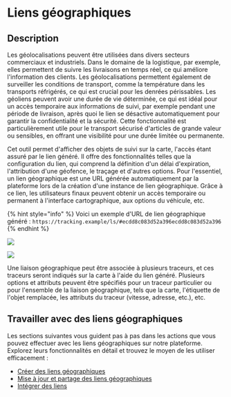 # Liens géographiques

## Description

Les géolocalisations peuvent être utilisées dans divers secteurs commerciaux et industriels. Dans le domaine de la logistique, par exemple, elles permettent de suivre les livraisons en temps réel, ce qui améliore l'information des clients. Les géolocalisations permettent également de surveiller les conditions de transport, comme la température dans les transports réfrigérés, ce qui est crucial pour les denrées périssables. Les géoliens peuvent avoir une durée de vie déterminée, ce qui est idéal pour un accès temporaire aux informations de suivi, par exemple pendant une période de livraison, après quoi le lien se désactive automatiquement pour garantir la confidentialité et la sécurité. Cette fonctionnalité est particulièrement utile pour le transport sécurisé d'articles de grande valeur ou sensibles, en offrant une visibilité pour une durée limitée ou permanente.

Cet outil permet d'afficher des objets de suivi sur la carte, l'accès étant assuré par le lien généré. Il offre des fonctionnalités telles que la configuration du lien, qui comprend la définition d'un délai d'expiration, l'attribution d'une géofence, le traçage et d'autres options. Pour l'essentiel, un lien géographique est une URL générée automatiquement par la plateforme lors de la création d'une instance de lien géographique. Grâce à ce lien, les utilisateurs finaux peuvent obtenir un accès temporaire ou permanent à l'interface cartographique, aux options du véhicule, etc.

{% hint style="info" %}
Voici un exemple d'URL de lien géographique généré : `https://tracking.example/ls/#ecdd8c083d52a396ecdd8c083d52a396`
{% endhint %}

![](https://www.navixy.com/wp-content/uploads/2024/04/1.png)

![](https://www.navixy.com/wp-content/uploads/2024/04/10.png)

Une liaison géographique peut être associée à plusieurs traceurs, et ces traceurs seront indiqués sur la carte à l'aide du lien généré. Plusieurs options et attributs peuvent être spécifiés pour un traceur particulier ou pour l'ensemble de la liaison géographique, tels que la carte, l'étiquette de l'objet remplacée, les attributs du traceur (vitesse, adresse, etc.), etc.

## Travailler avec des liens géographiques

Les sections suivantes vous guident pas à pas dans les actions que vous pouvez effectuer avec les liens géographiques sur notre plateforme. Explorez leurs fonctionnalités en détail et trouvez le moyen de les utiliser efficacement :

* [Créer des liens géographiques](creer-des-liens-geographiques.md)
* [Mise à jour et partage des liens géographiques](mise-a-jour-et-partage-des-liens-geographiques.md)
* [Intégrer des liens](integrer-des-liens.md)
